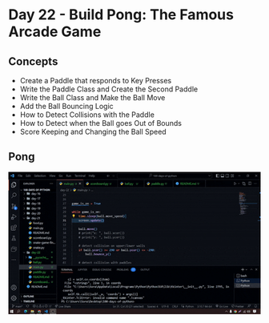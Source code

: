 # Day 22 - Build Pong: The Famous Arcade Game

## Concepts

-   Create a Paddle that responds to Key Presses
-   Write the Paddle Class and Create the Second Paddle
-   Write the Ball Class and Make the Ball Move
-   Add the Ball Bouncing Logic
-   How to Detect Collisions with the Paddle
-   How to Detect when the Ball goes Out of Bounds
-   Score Keeping and Changing the Ball Speed

## Pong

![day22](pong-game.gif)
